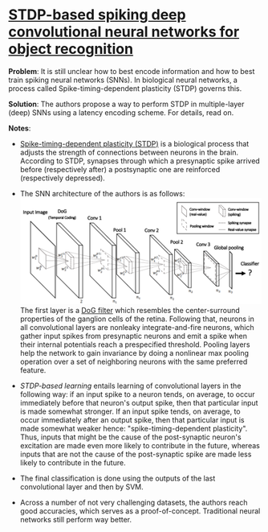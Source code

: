 # [STDP-based spiking deep convolutional neural networks for object recognition](https://arxiv.org/pdf/1611.01421.pdf)

**Problem**: It is still unclear how to best encode information and how to best train spiking neural networks (SNNs). In biological neural networks, a process called Spike-timing-dependent plasticity (STDP) governs this.

**Solution**: The authors propose a way to perform STDP in multiple-layer (deep) SNNs using a latency encoding scheme. For details, read on.

**Notes**:
* [Spike-timing-dependent plasticity (STDP)](https://en.wikipedia.org/wiki/Spike-timing-dependent_plasticity) is a biological process that adjusts the strength of connections between neurons in the brain. According to
STDP, synapses through which a presynaptic spike arrived before (respectively after) a postsynaptic one are reinforced (respectively depressed).

* The SNN architecture of the authors is as follows:
![Spiking neural network architecture](../images/snn_arch.png)
The first layer is a [DoG filter](https://en.wikipedia.org/wiki/Difference_of_Gaussians) which resembles the center-surround properties of the
ganglion cells of the retina. Following that, neurons in all convolutional layers are nonleaky integrate-and-fire neurons, which gather input spikes from presynaptic neurons and emit a spike when their internal potentials reach a prespecified threshold. Pooling layers help the network to gain invariance
by doing a nonlinear max pooling operation over a set of neighboring neurons with the same preferred feature.

* *STDP-based learning* entails learning of convolutional layers in the following way: if an input spike to a neuron tends, on average, to occur immediately before that neuron's output spike, then that particular input is made somewhat stronger. If an input spike tends, on average, to occur immediately after an output spike, then that particular input is made somewhat weaker hence: "spike-timing-dependent plasticity". Thus, inputs that might be the cause of the post-synaptic neuron's excitation are made even more likely to contribute in the future, whereas inputs that are not the cause of the post-synaptic spike are made less likely to contribute in the future. 

* The final classification is done using the outputs of the last convolutional layer and then by SVM.

* Across a number of not very challenging datasets, the authors reach good accuracies, which serves as a proof-of-concept. Traditional neural networks still perform way better.
